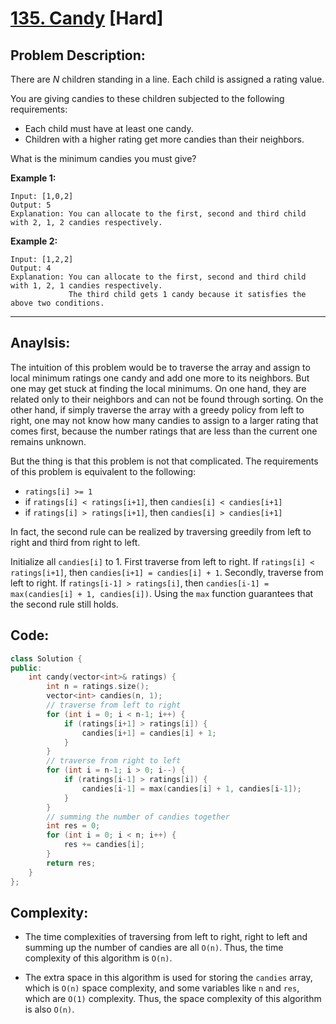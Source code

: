 # [135. Candy](https://leetcode.com/problems/candy/) [Hard]
## **Problem Description:**
There are *N* children standing in a line. Each child is assigned a rating value.

You are giving candies to these children subjected to the following requirements:

- Each child must have at least one candy.
- Children with a higher rating get more candies than their neighbors.

What is the minimum candies you must give?

**Example 1:**

```
Input: [1,0,2]
Output: 5
Explanation: You can allocate to the first, second and third child with 2, 1, 2 candies respectively.
```

**Example 2:**

```
Input: [1,2,2]
Output: 4
Explanation: You can allocate to the first, second and third child with 1, 2, 1 candies respectively.
             The third child gets 1 candy because it satisfies the above two conditions.
```

-----

## **Anaylsis:**
The intuition of this problem would be to traverse the array and assign to local minimum ratings one candy and add one more to its neighbors. But one may get stuck at finding the local minimums. On one hand, they are related only to their neighbors and can not be found through sorting. On the other hand, if simply traverse the array with a greedy policy from left to right, one may not know how many candies to assign to a larger rating that comes first, because the number ratings that are less than the current one remains unknown.

But the thing is that this problem is not that complicated. The requirements of this problem is equivalent to the following:

- `ratings[i] >= 1`
- if `ratings[i] < ratings[i+1]`, then `candies[i] < candies[i+1]`
- if `ratings[i] > ratings[i+1]`, then `candies[i] > candies[i+1]`
 
In fact, the second rule can be realized by traversing greedily from left to right and third from right to left. 

Initialize all `candies[i]` to 1. First traverse from left to right. If `ratings[i] < ratings[i+1]`, then `candies[i+1] = candies[i] + 1`. Secondly, traverse from left to right. If `ratings[i-1] > ratings[i]`, then `candies[i-1] = max(candies[i] + 1, candies[i])`. Using the `max` function guarantees that the second rule still holds.


## **Code:**
```cpp
class Solution {
public:
    int candy(vector<int>& ratings) {
        int n = ratings.size();
        vector<int> candies(n, 1);
        // traverse from left to right
        for (int i = 0; i < n-1; i++) {
            if (ratings[i+1] > ratings[i]) {
                candies[i+1] = candies[i] + 1;
            }
        }
        // traverse from right to left
        for (int i = n-1; i > 0; i--) {
            if (ratings[i-1] > ratings[i]) {
                candies[i-1] = max(candies[i] + 1, candies[i-1]);
            }
        }
        // summing the number of candies together
        int res = 0;
        for (int i = 0; i < n; i++) {
            res += candies[i];
        }
        return res;
    }
};
```

## **Complexity:**
- The time complexities of traversing from left to right, right to left and summing up the number of candies are all `O(n)`. Thus, the time complexity of this algorithm is `O(n)`.

- The extra space in this algorithm is used for storing the `candies` array, which is `O(n)` space complexity, and some variables like `n` and `res`, which are `O(1)` complexity. Thus, the space complexity of this algorithm is also `O(n)`.
